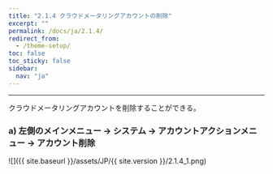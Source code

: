 ```yaml
---
title: "2.1.4 クラウドメータリングアカウントの削除"
excerpt: ""
permalink: /docs/ja/2.1.4/
redirect_from:
  - /theme-setup/
toc: false
toc_sticky: false
sidebar:
  nav: "ja"
---
```


---

クラウドメータリングアカウントを削除することができる。

### a\) 左側のメインメニュー → システム → アカウントアクションメニュー → アカウント削除
![]({{ site.baseurl }}/assets/JP/{{ site.version }}/2.1.4_1.png)
